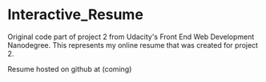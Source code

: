 # Interactive_Resume

Original code part of project 2 from Udacity's Front End Web Development Nanodegree. This represents my online resume that was created for project 2.

Resume hosted on github at (coming)
